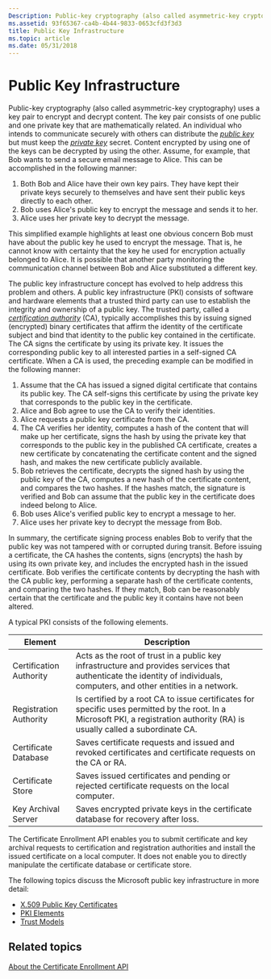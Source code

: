 ```yaml
---
Description: Public-key cryptography (also called asymmetric-key cryptography) uses a key pair to encrypt and decrypt content.
ms.assetid: 93f65367-ca4b-4b44-9833-0653cfd3f3d3
title: Public Key Infrastructure
ms.topic: article
ms.date: 05/31/2018
---
```


# Public Key Infrastructure

Public-key cryptography (also called asymmetric-key cryptography) uses a key pair to encrypt and decrypt content. The key pair consists of one public and one private key that are mathematically related. An individual who intends to communicate securely with others can distribute the [*public key*](https://docs.microsoft.com/windows/desktop/SecGloss/p-gly) but must keep the [*private key*](https://docs.microsoft.com/windows/desktop/SecGloss/p-gly) secret. Content encrypted by using one of the keys can be decrypted by using the other. Assume, for example, that Bob wants to send a secure email message to Alice. This can be accomplished in the following manner:

1.  Both Bob and Alice have their own key pairs. They have kept their private keys securely to themselves and have sent their public keys directly to each other.
2.  Bob uses Alice's public key to encrypt the message and sends it to her.
3.  Alice uses her private key to decrypt the message.

This simplified example highlights at least one obvious concern Bob must have about the public key he used to encrypt the message. That is, he cannot know with certainty that the key he used for encryption actually belonged to Alice. It is possible that another party monitoring the communication channel between Bob and Alice substituted a different key.

The public key infrastructure concept has evolved to help address this problem and others. A public key infrastructure (PKI) consists of software and hardware elements that a trusted third party can use to establish the integrity and ownership of a public key. The trusted party, called a [*certification authority*](https://docs.microsoft.com/windows/desktop/SecGloss/c-gly) (CA), typically accomplishes this by issuing signed (encrypted) binary certificates that affirm the identity of the certificate subject and bind that identity to the public key contained in the certificate. The CA signs the certificate by using its private key. It issues the corresponding public key to all interested parties in a self-signed CA certificate. When a CA is used, the preceding example can be modified in the following manner:

1.  Assume that the CA has issued a signed digital certificate that contains its public key. The CA self-signs this certificate by using the private key that corresponds to the public key in the certificate.
2.  Alice and Bob agree to use the CA to verify their identities.
3.  Alice requests a public key certificate from the CA.
4.  The CA verifies her identity, computes a hash of the content that will make up her certificate, signs the hash by using the private key that corresponds to the public key in the published CA certificate, creates a new certificate by concatenating the certificate content and the signed hash, and makes the new certificate publicly available.
5.  Bob retrieves the certificate, decrypts the signed hash by using the public key of the CA, computes a new hash of the certificate content, and compares the two hashes. If the hashes match, the signature is verified and Bob can assume that the public key in the certificate does indeed belong to Alice.
6.  Bob uses Alice's verified public key to encrypt a message to her.
7.  Alice uses her private key to decrypt the message from Bob.

In summary, the certificate signing process enables Bob to verify that the public key was not tampered with or corrupted during transit. Before issuing a certificate, the CA hashes the contents, signs (encrypts) the hash by using its own private key, and includes the encrypted hash in the issued certificate. Bob verifies the certificate contents by decrypting the hash with the CA public key, performing a separate hash of the certificate contents, and comparing the two hashes. If they match, Bob can be reasonably certain that the certificate and the public key it contains have not been altered.

A typical PKI consists of the following elements.

| Element                            | Description                                                                                                                                                                               |
|------------------------------------|-------------------------------------------------------------------------------------------------------------------------------------------------------------------------------------------|
| Certification Authority<br/> | Acts as the root of trust in a public key infrastructure and provides services that authenticate the identity of individuals, computers, and other entities in a network.<br/>      |
| Registration Authority<br/>  | Is certified by a root CA to issue certificates for specific uses permitted by the root. In a Microsoft PKI, a registration authority (RA) is usually called a subordinate CA.<br/> |
| Certificate Database<br/>    | Saves certificate requests and issued and revoked certificates and certificate requests on the CA or RA.<br/>                                                                       |
| Certificate Store<br/>       | Saves issued certificates and pending or rejected certificate requests on the local computer.<br/>                                                                                  |
| Key Archival Server<br/>     | Saves encrypted private keys in the certificate database for recovery after loss.<br/>                                                                                              |



 

The Certificate Enrollment API enables you to submit certificate and key archival requests to certification and registration authorities and install the issued certificate on a local computer. It does not enable you to directly manipulate the certificate database or certificate store.

The following topics discuss the Microsoft public key infrastructure in more detail:

-   [X.509 Public Key Certificates](about-x-509-public-key-certificates.md)
-   [PKI Elements](about-pki-components.md)
-   [Trust Models](about-trust-models.md)

## Related topics

<dl> <dt>

[About the Certificate Enrollment API](about-the-certificate-enrollment-api.md)
</dt> </dl>

 

 




